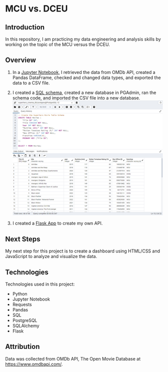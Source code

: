 # MCU vs. DCEU
## Introduction
In this repository, I am practicing my data engineering and analysis skills by working on the topic of the MCU versus the DCEU.

## Overview
1. In a [Jupyter Notebook](data_collection.ipynb), I retrieved the data from OMDb API, created a Pandas DataFrame, checked and changed data types, and exported the data to a CSV file.

2. I created a [SQL schema](schema.sql), created a new database in PGAdmin, ran the schema code, and imported the CSV file into a new database.
![pgadmin](Screenshots/pgadmin.png)

3. I created a [Flask App](app.py) to create my own API.

## Next Steps
My next step for this project is to create a dashboard using HTML/CSS and JavaScript to analyze and visualize the data.

## Technologies
Technologies used in this project:
* Python
* Jupyter Notebook
* Requests
* Pandas
* SQL
* PostgreSQL
* SQLAlchemy
* Flask

## Attribution
Data was collected from OMDb API, The Open Movie Database at https://www.omdbapi.com/.